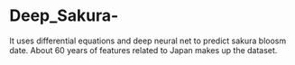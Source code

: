 # Deep_Sakura-
It uses differential equations and deep neural net to predict sakura bloosm date. About 60 years of features related to Japan makes up the dataset.
